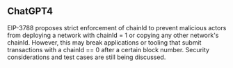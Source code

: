 ## ChatGPT4

EIP-3788 proposes strict enforcement of chainId to prevent malicious actors from deploying a network with chainId = 1 or copying any other network's chainId. However, this may break applications or tooling that submit transactions with a chainId == 0 after a certain block number. Security considerations and test cases are still being discussed.
